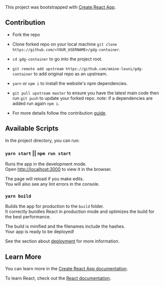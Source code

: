 This project was bootstrapped with [Create React App](https://github.com/facebook/create-react-app).

## Contribution

* Fork the repo
* Clone forked repo on your local machine `git clone https://github.com/<YOUR_USERNAME>/gdg-container`.
* `cd gdg-container` to go into the project root.
* `git remote add upstream https://github.com/amine-louni/gdg-container` to add original repo as an upstream.
* ``yarn`` or `npm i` to install the website's npm dependencies.

* `git pull upstream master` to ensure you have the latest main code then run `git push` to update your forked repo.
_note_: if a dependencies are added run again `npm i`.

* For more details follow the contribution [guide](https://github.com/splimter/gdg-container/blob/master/CONTRIBUTING.md).

## Available Scripts

In the project directory, you can run:

### `yarn start` || `npm run start`

Runs the app in the development mode.<br />
Open [http://localhost:3000](http://localhost:3000) to view it in the browser.

The page will reload if you make edits.<br />
You will also see any lint errors in the console.

### `yarn build`

Builds the app for production to the `build` folder.<br />
It correctly bundles React in production mode and optimizes the build for the best performance.

The build is minified and the filenames include the hashes.<br />
Your app is ready to be deployed!

See the section about [deployment](https://facebook.github.io/create-react-app/docs/deployment) for more information.

## Learn More

You can learn more in the [Create React App documentation](https://facebook.github.io/create-react-app/docs/getting-started).

To learn React, check out the [React documentation](https://reactjs.org/).
